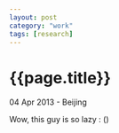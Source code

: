 ```yaml
---
layout: post
category: "work"
tags: [research]
---
```

{{page.title}}
=============
<p class="meta">04 Apr 2013 - Beijing</p>
Wow, this guy is so lazy : ()

